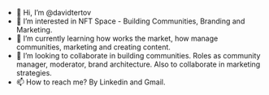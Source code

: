 - 👋 Hi, I’m @davidtertov
- 👀 I’m interested in NFT Space - Building Communities, Branding and Marketing.
- 🌱 I’m currently learning how works the market, how manage communities, marketing and creating content.
- 💞️ I’m looking to collaborate in building communities. Roles as community manager, moderator, brand architecture. Also to collaborate in marketing strategies.
- 📫 How to reach me? By Linkedin and Gmail.

<!---
davidtertov/davidtertov is a ✨ special ✨ repository because its `README.md` (this file) appears on your GitHub profile.
You can click the Preview link to take a look at your changes.
--->
